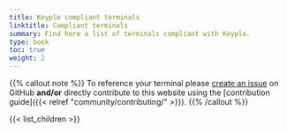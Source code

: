 ```yaml
---
title: Keyple compliant terminals
linktitle: Compliant terminals
summary: Find here a list of terminals compliant with Keyple.
type: book
toc: true
weight: 2
---
```


{{% callout note %}}
To reference your terminal please [create an issue](https://github.com/eclipse/keyple-website/issues) on GitHub **and/or** directly contribute to this website using the [contribution guide]({{< relref "community/contributing/" >}}).
{{% /callout %}}
 
{{< list_children >}}
